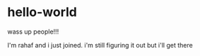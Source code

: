 # hello-world

wass up people!!!

I'm rahaf and i just joined. i'm still figuring it out but i'll get there 
